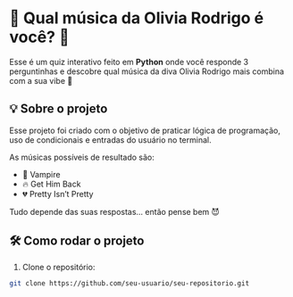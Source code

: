 # 🎤 Qual música da Olivia Rodrigo é você? 💜

Esse é um quiz interativo feito em **Python** onde você responde 3 perguntinhas e descobre qual música da diva Olivia Rodrigo mais combina com a sua vibe 💅

## 💡 Sobre o projeto

Esse projeto foi criado com o objetivo de praticar lógica de programação, uso de condicionais e entradas do usuário no terminal.

As músicas possíveis de resultado são:
- 🦇 Vampire  
- 🔥 Get Him Back  
- 💔 Pretty Isn’t Pretty  

Tudo depende das suas respostas… então pense bem 😈

## 🛠️ Como rodar o projeto

1. Clone o repositório:
```bash
git clone https://github.com/seu-usuario/seu-repositorio.git

